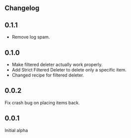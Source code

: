 Changelog
---------

0.1.1
-----
* Remove log spam.

0.1.0
------
* Make filtered deleter actually work properly.
* Add Strict Filtered Deleter to delete only a specific item.
* Changed recipe for filtered deleter.

0.0.2
------
Fix crash bug on placing items back.

0.0.1
------
Initial alpha

